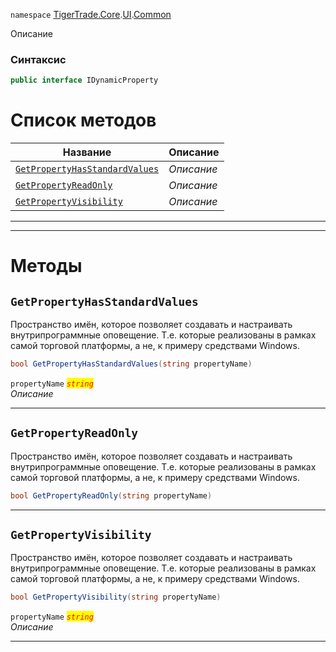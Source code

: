 
`namespace` [TigerTrade.Core](../../../TigerTrade.Core.md).[UI](../../../TigerTrade.Core/UI.md).[Common](../../../TigerTrade.Core/UI/Common.md)


Описание

### Синтаксис
```csharp
public interface IDynamicProperty
```


# Список методов
| Название | Описание |
| --- | --- |
| [`GetPropertyHasStandardValues`](#method-getpropertyhasstandardvalues) | *Описание* |
| [`GetPropertyReadOnly`](#method-getpropertyreadonly) | *Описание* |
| [`GetPropertyVisibility`](#method-getpropertyvisibility) | *Описание* |





***  
***  
# Методы

## `GetPropertyHasStandardValues`<a href="method-getpropertyhasstandardvalues" id="method-getpropertyhasstandardvalues"></a>
Пространство имён, которое позволяет создавать и настраивать внутрипрограммные оповещение. Т.е. которые реализованы в рамках самой торговой платформы, а не, к примеру средствами Windows.

```csharp
bool GetPropertyHasStandardValues(string propertyName)
```

`propertyName` <mark style="color:red;">*`string`*</mark>  
 *Описание*  


***  

## `GetPropertyReadOnly`<a href="method-getpropertyreadonly" id="method-getpropertyreadonly"></a>
Пространство имён, которое позволяет создавать и настраивать внутрипрограммные оповещение. Т.е. которые реализованы в рамках самой торговой платформы, а не, к примеру средствами Windows.

```csharp
bool GetPropertyReadOnly(string propertyName)
```

***  

## `GetPropertyVisibility`<a href="method-getpropertyvisibility" id="method-getpropertyvisibility"></a>
Пространство имён, которое позволяет создавать и настраивать внутрипрограммные оповещение. Т.е. которые реализованы в рамках самой торговой платформы, а не, к примеру средствами Windows.

```csharp
bool GetPropertyVisibility(string propertyName)
```

`propertyName` <mark style="color:red;">*`string`*</mark>  
 *Описание*  


***  

